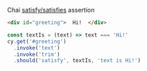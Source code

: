 Chai [satisfy/satisfies](https://www.chaijs.com/api/bdd/#method_satisfy) assertion

<!-- fiddle satisfy -->

```html
<div id="greeting">  Hi!  </div>
```

```js
const textIs = (text) => text === 'Hi!'
cy.get('#greeting')
  .invoke('text')
  .invoke('trim')
  .should('satisfy', textIs, 'text is Hi!')
```

<!-- fiddle-end -->

